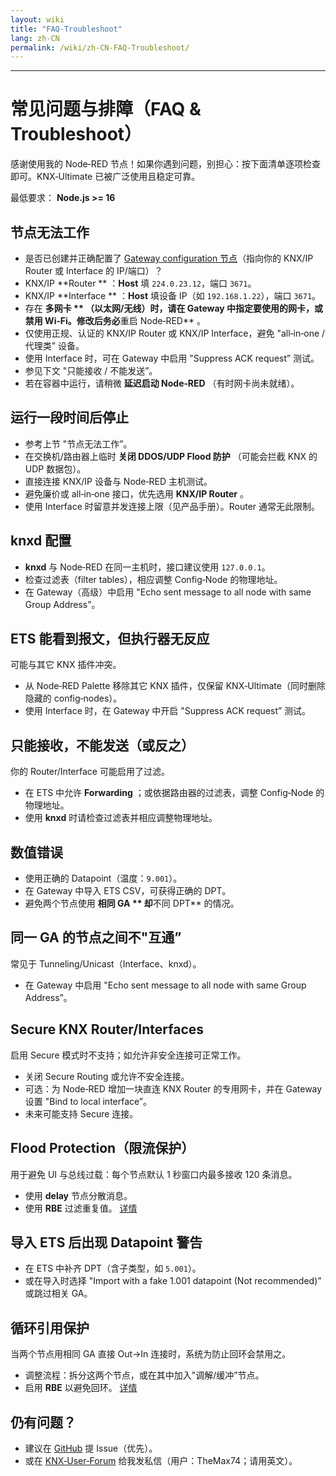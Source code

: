 ```yaml
---
layout: wiki
title: "FAQ-Troubleshoot"
lang: zh-CN
permalink: /wiki/zh-CN-FAQ-Troubleshoot/
---
```

---

# 常见问题与排障（FAQ & Troubleshoot）

感谢使用我的 Node‑RED 节点！如果你遇到问题，别担心：按下面清单逐项检查即可。KNX‑Ultimate 已被广泛使用且稳定可靠。

最低要求： **Node.js >= 16**

## 节点无法工作

- 是否已创建并正确配置了 [Gateway configuration 节点](/node-red-contrib-knx-ultimate/wiki/Gateway-configuration)（指向你的 KNX/IP Router 或 Interface 的 IP/端口）？
- KNX/IP **Router ** ：**Host** 填 `224.0.23.12`，端口 `3671`。
- KNX/IP **Interface ** ：**Host** 填设备 IP（如 `192.168.1.22`），端口 `3671`。
- 存在 **多网卡 ** （以太网/无线）时，请在 Gateway 中指定要使用的网卡，或禁用 Wi‑Fi。修改后务必**重启 Node‑RED** 。
- 仅使用正规、认证的 KNX/IP Router 或 KNX/IP Interface，避免 "all‑in‑one / 代理类” 设备。
- 使用 Interface 时，可在 Gateway 中启用 "Suppress ACK request” 测试。
- 参见下文 "只能接收 / 不能发送”。
- 若在容器中运行，请稍微 **延迟启动 Node‑RED** （有时网卡尚未就绪）。

## 运行一段时间后停止

- 参考上节 "节点无法工作”。
- 在交换机/路由器上临时 **关闭 DDOS/UDP Flood 防护** （可能会拦截 KNX 的 UDP 数据包）。
- 直接连接 KNX/IP 设备与 Node‑RED 主机测试。
- 避免廉价或 all‑in‑one 接口，优先选用 **KNX/IP Router** 。
- 使用 Interface 时留意并发连接上限（见产品手册）。Router 通常无此限制。

## knxd 配置

- **knxd** 与 Node‑RED 在同一主机时，接口建议使用 `127.0.0.1`。
- 检查过滤表（filter tables），相应调整 Config‑Node 的物理地址。
- 在 Gateway（高级）中启用 "Echo sent message to all node with same Group Address”。

## ETS 能看到报文，但执行器无反应

可能与其它 KNX 插件冲突。

- 从 Node‑RED Palette 移除其它 KNX 插件，仅保留 KNX‑Ultimate（同时删除隐藏的 config‑nodes）。
- 使用 Interface 时，在 Gateway 中开启 "Suppress ACK request” 测试。

## 只能接收，不能发送（或反之）

你的 Router/Interface 可能启用了过滤。

- 在 ETS 中允许 **Forwarding** ；或依据路由器的过滤表，调整 Config‑Node 的物理地址。
- 使用 **knxd** 时请检查过滤表并相应调整物理地址。

## 数值错误

- 使用正确的 Datapoint（温度：`9.001`）。
- 在 Gateway 中导入 ETS CSV，可获得正确的 DPT。
- 避免两个节点使用 **相同 GA ** 却**不同 DPT** 的情况。

## 同一 GA 的节点之间不"互通”

常见于 Tunneling/Unicast（Interface、knxd）。

- 在 Gateway 中启用 "Echo sent message to all node with same Group Address”。

## Secure KNX Router/Interfaces

启用 Secure 模式时不支持；如允许非安全连接可正常工作。

- 关闭 Secure Routing 或允许不安全连接。
- 可选：为 Node‑RED 增加一块直连 KNX Router 的专用网卡，并在 Gateway 设置 "Bind to local interface”。
- 未来可能支持 Secure 连接。

## Flood Protection（限流保护）

用于避免 UI 与总线过载：每个节点默认 1 秒窗口内最多接收 120 条消息。

- 使用 **delay** 节点分散消息。
- 使用 **RBE** 过滤重复值。
  [详情](/node-red-contrib-knx-ultimate/wiki/Protections)

## 导入 ETS 后出现 Datapoint 警告

- 在 ETS 中补齐 DPT（含子类型，如 `5.001`）。
- 或在导入时选择 "Import with a fake 1.001 datapoint (Not recommended)” 或跳过相关 GA。

## 循环引用保护

当两个节点用相同 GA 直接 Out→In 连接时，系统为防止回环会禁用之。

- 调整流程：拆分这两个节点，或在其中加入"调解/缓冲”节点。
- 启用 **RBE** 以避免回环。
  [详情](/node-red-contrib-knx-ultimate/wiki/Protections)

## 仍有问题？

- 建议在 [GitHub](https://github.com/Supergiovane/node-red-contrib-knx-ultimate/issues) 提 Issue（优先）。
- 或在 [KNX‑User‑Forum](https://knx-user-forum.de) 给我发私信（用户：TheMax74；请用英文）。
